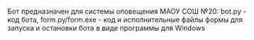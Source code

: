 Бот предназначен для системы оповещения МАОУ СОШ №20:
bot.py - код бота,
form.py/form.exe - код и исполнительные файлы формы для запуска и остановки бота в виде программы для Windows
